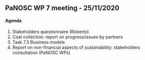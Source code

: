 ## PaNOSC WP 7 meeting - 25/11/2020

#### Agenda

1. Stakeholders questionnaire (Roberto)
2. Cost collection: report on progress/issues by partners
3. Task 7.3 Business models
4. Report on non-financial aspects of sustainability: stakeholders consultation (PaNOSC WPs)
